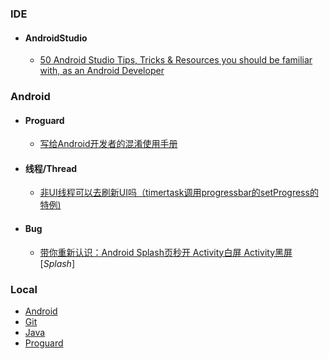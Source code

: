 ### IDE
* #### AndroidStudio
  * [50 Android Studio Tips, Tricks & Resources you should be familiar with, as an Android Developer](https://medium.com/@mmbialas/50-android-studio-tips-tricks-resources-you-should-be-familiar-with-as-an-android-developer-af86e7cf56d2#.u4v6kur7g)

### Android
* #### Proguard
  * [写给Android开发者的混淆使用手册](http://mp.weixin.qq.com/s?__biz=MzI4NTQ2OTI4MA==&mid=2247483651&idx=1&sn=85f0d6c6a0f6c4f2ece97429f423c51c&chksm=ebeafe0cdc9d771a31344d0d6861e3b864bfe36d46652770aa522631eb0115a754e1be579d3b#rd)

* #### 线程/Thread

  * [非UI线程可以去刷新UI吗（timertask调用progressbar的setProgress的特例)](http://blog.csdn.net/androidzhaoxiaogang/article/details/8136222)

* #### Bug
  * [带你重新认识：Android Splash页秒开 Activity白屏 Activity黑屏](http://blog.csdn.net/yanzhenjie1003/article/details/52201896) [*Splash*]

### Local

* [Android](./post/Android.md)
* [Git](./post/Git.md)
* [Java](./post/Java.md)
* [Proguard](./post/Proguard.md)